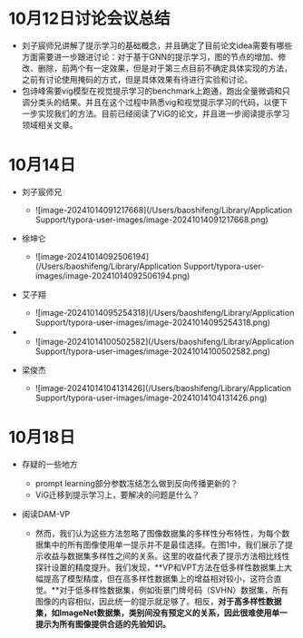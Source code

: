 # 10月12日讨论会议总结

- 刘子宸师兄讲解了提示学习的基础概念，并且确定了目前论文idea需要有哪些方面需要进一步跟进讨论：对于基于GNN的提示学习，图的节点的增加、修改、删除，前两个有一定效果，但是对于第三点目前不确定具体实现的方法，之前有讨论使用掩码的方式，但是具体效果有待进行实验和讨论。
- 包诗峰需要vig模型在视觉提示学习的benchmark上跑通，跑出全量微调和只调分类头的结果。并且在这个过程中熟悉vig和视觉提示学习的代码，以便下一步实现我们的方法。目前已经阅读了ViG的论文，并且进一步阅读提示学习领域相关文章。



# 10月14日

- 刘子宸师兄
  - ![image-20241014091217668](/Users/baoshifeng/Library/Application Support/typora-user-images/image-20241014091217668.png)
- 徐坤仑
  - ![image-20241014092506194](/Users/baoshifeng/Library/Application Support/typora-user-images/image-20241014092506194.png)
- 艾子翔
  - ![image-20241014095254318](/Users/baoshifeng/Library/Application Support/typora-user-images/image-20241014095254318.png)

- 
  - ![image-20241014100502582](/Users/baoshifeng/Library/Application Support/typora-user-images/image-20241014100502582.png)

- 梁俊杰
  - ![image-20241014104131426](/Users/baoshifeng/Library/Application Support/typora-user-images/image-20241014104131426.png)



# 10月18日

- 存疑的一些地方
  - prompt learning部分参数冻结怎么做到反向传播更新的？
  - ViG迁移到提示学习上，要解决的问题是什么？

- 阅读DAM-VP

  - 然而，我们认为这些方法忽略了图像数据集的多样性分布特性，为每个数据集中的所有图像使用单一提示并不是最佳选择。在图1中，我们展示了提示收益与数据集多样性之间的关系。这里的收益代表了提示方法相比线性探针设置的精度提升。我们发现，**VP和VPT方法在低多样性数据集上大幅提高了模型精度，但在高多样性数据集上的增益相对较小，这符合直觉。**对于低多样性数据集，例如街景门牌号码（SVHN）数据集，所有图像的内容相似，因此统一的提示就足够了。相反，**对于高多样性数据集，如ImageNet数据集，类别间没有预定义的关系，因此很难使用单一提示为所有图像提供合适的先验知识。**

  